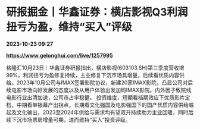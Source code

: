 # 研报掘金丨华鑫证券：横店影视Q3利润扭亏为盈，维持“买入”评级

**2023-10-23 09:27**

**https://www.gelonghui.com/live/1257995**

格隆汇10月23日｜华鑫证券研报指出，横店影视(603103.SH)第三季度营收增99%，利润扭亏为盈修复持续，主业修复下沉市场具增量，后续看优质内容供给。2023年10月公司与IMAX签署影院协议，新建20家IMAX影院，凸显公司对后续电影市场向好发展的态度以及从用户体验出发加码IMAX影院。内外因子致院线电影行业出清加速，公司市占率稳健。 投资维度，短期看档期效应下优质影片定档，中期看单银幕产出拐点，长期看文化强国及电影强国下的国产优质内容供给崛起及文化输出，2023至2024年供给与需求均有望双升持续助力主业回暖，同时后续下沉市场票房增量可期，进而维持“买入”投资评级。
